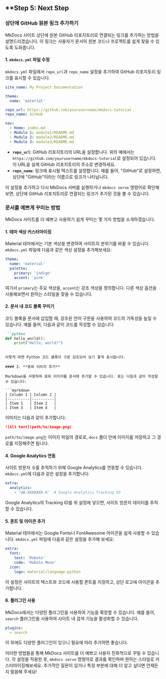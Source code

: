 
## **Step 5: Next Step

### **상단에 GitHub 원본 링크 추가하기**

MkDocs 사이트 상단에 원본 GitHub 리포지토리로 연결되는 링크를 추가하는 방법을 설명드리겠습니다. 이 링크는 사용자가 문서의 원본 코드나 프로젝트를 쉽게 찾을 수 있도록 도와줍니다.

#### 1. `mkdocs.yml` 파일 수정

`mkdocs.yml` 파일에서 `repo_url`과 `repo_name` 설정을 추가하여 GitHub 리포지토리 링크를 표시할 수 있습니다.

```yaml
site_name: My Project Documentation

theme:
  name: 'material'

repo_url: https://github.com/yourusername/mkdocs-tutorial
repo_name: GitHub

nav:
  - Home: index.md
  - Module 1: module1/README.md
  - Module 2: module2/README.md
  - Module 3: module3/README.md
```

- **`repo_url`**: GitHub 리포지토리의 URL을 설정합니다. 위의 예에서는 `https://github.com/yourusername/mkdocs-tutorial`로 설정되어 있습니다. 이 URL을 실제 GitHub 리포지토리의 주소로 변경하세요.
- **`repo_name`**: 링크에 표시될 텍스트를 설정합니다. 예를 들어, "GitHub"로 설정하면, 상단에 "GitHub"이라는 이름으로 링크가 나타납니다.

이 설정을 추가하고 다시 MkDocs 서버를 실행하거나 `mkdocs serve` 명령어로 확인해보면, 상단에 GitHub 리포지토리로 연결되는 링크가 추가된 것을 볼 수 있습니다.

### **문서를 예쁘게 꾸미는 방법**

MkDocs 사이트를 더 예쁘고 사용하기 쉽게 꾸미는 몇 가지 방법을 소개하겠습니다.

#### 1. **테마 색상 커스터마이징**

Material 테마에서는 기본 색상을 변경하여 사이트의 분위기를 바꿀 수 있습니다. `mkdocs.yml` 파일에 다음과 같은 색상 설정을 추가해보세요:

```yaml
theme:
  name: 'material'
  palette:
    primary: 'indigo'
    accent: 'pink'
```

여기서 `primary`는 주요 색상을, `accent`는 강조 색상을 정의합니다. 다른 색상 옵션을 사용해보면서 원하는 스타일을 찾을 수 있습니다.

#### 2. **문서 내 코드 블록 꾸미기**

코드 블록을 문서에 삽입할 때, 강조된 언어 구문을 사용하여 코드의 가독성을 높일 수 있습니다. 예를 들어, 다음과 같이 코드를 작성할 수 있습니다:

```markdown
```python
def hello_world():
    print("Hello, world!")
```
```

이렇게 하면 Python 코드 블록이 구문 강조되어 보기 좋게 표시됩니다.

#### 3. **표와 이미지 추가**

Markdown을 사용하여 표와 이미지를 문서에 추가할 수 있습니다. 표는 다음과 같이 작성할 수 있습니다:

```markdown
| Column 1 | Column 2 |
|----------|----------|
| Item 1   | Item 2   |
| Item 3   | Item 4   |
```

이미지는 다음과 같이 추가합니다:

```markdown
![Alt text](path/to/image.png)
```

`path/to/image.png`는 이미지 파일의 경로로, `docs` 폴더 안에 이미지를 저장하고 그 경로를 지정해주면 됩니다.

#### 4. **Google Analytics 연동**

사이트 방문자 수를 추적하기 위해 Google Analytics를 연동할 수 있습니다. `mkdocs.yml`에 다음과 같은 설정을 추가합니다:

```yaml
extra:
  analytics:
    - 'UA-XXXXXXX-X'  # Google Analytics Tracking ID
```

Google Analytics의 Tracking ID를 위 설정에 넣으면, 사이트 방문자 데이터를 추적할 수 있습니다.

#### 5. **폰트 및 아이콘 추가**

Material 테마에서는 Google Fonts나 FontAwesome 아이콘을 쉽게 사용할 수 있습니다. `mkdocs.yml` 파일에 다음과 같은 설정을 추가해 보세요:

```yaml
extra:
  font:
    text: 'Roboto'
    code: 'Roboto Mono'
  icon:
    logo: material/language-python
```

이 설정은 사이트의 텍스트와 코드에 사용할 폰트를 지정하고, 상단 로고에 아이콘을 추가합니다.

#### 6. **플러그인 사용**

MkDocs에서는 다양한 플러그인을 사용하여 기능을 확장할 수 있습니다. 예를 들어, `search` 플러그인을 사용하여 사이트 내 검색 기능을 활성화할 수 있습니다.

```yaml
plugins:
  - search
```

이 외에도 다양한 플러그인이 있으니 필요에 따라 추가하면 좋습니다.

이러한 방법들을 통해 MkDocs 사이트를 더 예쁘고 사용자 친화적으로 꾸밀 수 있습니다. 각 설정을 적용한 후, `mkdocs serve` 명령어로 결과를 확인하며 원하는 스타일로 커스터마이징해보세요. 추가적인 질문이 있거나 특정 부분에 대해 더 알고 싶다면 언제든지 말씀해 주세요!
